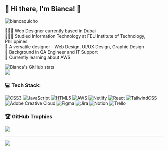## 👋 Hi there, I'm Bianca! 🌼

<p align="left"> <img src="https://komarev.com/ghpvc/?username=biancaquicho&label=Profile%20views&color=0e75b6&style=flat" alt="biancaquicho" /> </p>

👩🏻‍💻 Web Designer currently based in Dubai<br/>
👩🏻‍🎓 Studied Information Technology at FEU Institute of Technology, Philippines<br/>
🎨 A versatile designer - Web Design, UI/UX Design, Graphic Design<br/>
🌷 Background in QA Engineer and IT Support<br/>
💭 Currently learning about AWS<br/>

![Bianca's GitHub stats](https://github-readme-stats.vercel.app/api?username=biancaquicho&show_icons=true&theme=dracula&no-frame=true)<br/>
![](https://nirzak-streak-stats.vercel.app/?user=biancaquicho&theme=dracula&no-frame=true)

### 💻 Tech Stack:
![CSS3](https://img.shields.io/badge/css3-%231572B6.svg?style=for-the-badge&logo=css3&logoColor=white) ![JavaScript](https://img.shields.io/badge/javascript-%23323330.svg?style=for-the-badge&logo=javascript&logoColor=%23F7DF1E) ![HTML5](https://img.shields.io/badge/html5-%23E34F26.svg?style=for-the-badge&logo=html5&logoColor=white) ![AWS](https://img.shields.io/badge/AWS-%23FF9900.svg?style=for-the-badge&logo=amazon-aws&logoColor=white) ![Netlify](https://img.shields.io/badge/netlify-%23000000.svg?style=for-the-badge&logo=netlify&logoColor=#00C7B7) ![React](https://img.shields.io/badge/react-%2320232a.svg?style=for-the-badge&logo=react&logoColor=%2361DAFB) ![TailwindCSS](https://img.shields.io/badge/tailwindcss-%2338B2AC.svg?style=for-the-badge&logo=tailwind-css&logoColor=white) ![Adobe Creative Cloud](https://img.shields.io/badge/Adobe%20Creative%20Cloud-DA1F26.svg?style=for-the-badge&logo=Adobe%20Creative%20Cloud&logoColor=white) ![Figma](https://img.shields.io/badge/figma-%23F24E1E.svg?style=for-the-badge&logo=figma&logoColor=white) ![Jira](https://img.shields.io/badge/jira-%230A0FFF.svg?style=for-the-badge&logo=jira&logoColor=white) ![Notion](https://img.shields.io/badge/Notion-%23000000.svg?style=for-the-badge&logo=notion&logoColor=white) ![Trello](https://img.shields.io/badge/Trello-%23026AA7.svg?style=for-the-badge&logo=Trello&logoColor=white)

### 🏆 GitHub Trophies
![](https://github-profile-trophy.vercel.app/?username=biancaquicho&theme=dracula&no-frame=true&no-bg=false&margin-w=4)

---
[![](https://visitcount.itsvg.in/api?id=biancaquicho&icon=1&color=12)](https://visitcount.itsvg.in)

<!-- Proudly created with GPRM ( https://gprm.itsvg.in ) -->
